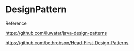 # DesignPattern



Reference

https://github.com/iluwatar/java-design-patterns

https://github.com/bethrobson/Head-First-Design-Patterns